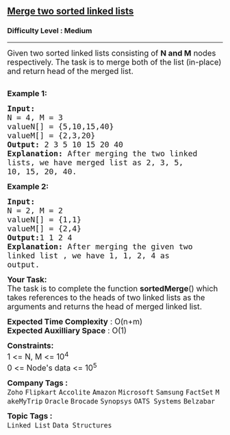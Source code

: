 <h2><a href="https://www.geeksforgeeks.org/problems/merge-two-sorted-linked-lists/1?page=2&sprint=ca8ae412173dbd8346c26a0295d098fd&sortBy=submissions">Merge two sorted linked lists</a></h2><h3>Difficulty Level : Medium</h3><hr><div class="problems_problem_content__Xm_eO"><p><span style="font-size:18px">Given two sorted linked lists consisting of <strong>N and M</strong>&nbsp;nodes respectively. The task is to merge both of the list (in-place) and return head of the merged list.</span><br>
&nbsp;</p>

<p><span style="font-size:18px"><strong>Example 1:</strong></span></p>

<pre><span style="font-size:18px"><strong>Input:
</strong>N = 4, M = 3 
valueN[] = {5,10,15,40}
valueM[] = {2,3,20}
<strong>Output: </strong>2 3 5 10 15 20 40<strong>
Explanation: </strong>After merging the two linked
lists, we have merged list as 2, 3, 5,
10, 15, 20, 40.</span>
</pre>

<p><span style="font-size:18px"><strong>Example 2:</strong></span></p>

<pre><span style="font-size:18px"><strong>Input:
</strong>N = 2, M = 2
valueN[] = {1,1}
valueM[] = {2,4}
<strong>Output:</strong>1 1 2 4<strong>
Explanation: </strong>After merging the given two
linked list , we have 1, 1, 2, 4 as
output.</span></pre>

<p><span style="font-size:18px"><strong>Your Task:</strong><br>
The task is to complete the function <strong>sortedMerge</strong>() which takes references to the heads of two linked lists as the arguments and returns the head of merged linked list.</span></p>

<p><span style="font-size:18px"><strong>Expected Time Complexity</strong> : O(n+m)<br>
<strong>Expected Auxilliary Space</strong> : O(1)</span></p>

<p><span style="font-size:18px"><strong>Constraints:</strong><br>
1 &lt;= N, M &lt;= 10<sup>4</sup><br>
0 &lt;= Node's data &lt;= 10<sup>5</sup></span></p>
</div><p><span style=font-size:18px><strong>Company Tags : </strong><br><code>Zoho</code>&nbsp;<code>Flipkart</code>&nbsp;<code>Accolite</code>&nbsp;<code>Amazon</code>&nbsp;<code>Microsoft</code>&nbsp;<code>Samsung</code>&nbsp;<code>FactSet</code>&nbsp;<code>MakeMyTrip</code>&nbsp;<code>Oracle</code>&nbsp;<code>Brocade</code>&nbsp;<code>Synopsys</code>&nbsp;<code>OATS Systems</code>&nbsp;<code>Belzabar</code>&nbsp;<br><p><span style=font-size:18px><strong>Topic Tags : </strong><br><code>Linked List</code>&nbsp;<code>Data Structures</code>&nbsp;